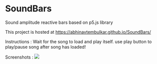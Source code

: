 # SoundBars
Sound amplitude reactive bars based on p5.js library

This project is hosted at https://abhinavtembulkar.github.io/SoundBars/ 

Instructions : Wait for the song to load and play itself. use play button to play/pause song after song has loaded!

Screenshots : 
![](https://github.com/abhinavtembulkar/SoundBars/images/soundbars.PNG)
